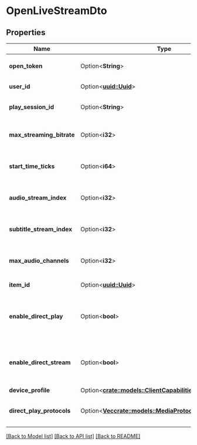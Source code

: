 # OpenLiveStreamDto

## Properties

Name | Type | Description | Notes
------------ | ------------- | ------------- | -------------
**open_token** | Option<**String**> | Gets or sets the open token. | [optional]
**user_id** | Option<[**uuid::Uuid**](uuid::Uuid.md)> | Gets or sets the user id. | [optional]
**play_session_id** | Option<**String**> | Gets or sets the play session id. | [optional]
**max_streaming_bitrate** | Option<**i32**> | Gets or sets the max streaming bitrate. | [optional]
**start_time_ticks** | Option<**i64**> | Gets or sets the start time in ticks. | [optional]
**audio_stream_index** | Option<**i32**> | Gets or sets the audio stream index. | [optional]
**subtitle_stream_index** | Option<**i32**> | Gets or sets the subtitle stream index. | [optional]
**max_audio_channels** | Option<**i32**> | Gets or sets the max audio channels. | [optional]
**item_id** | Option<[**uuid::Uuid**](uuid::Uuid.md)> | Gets or sets the item id. | [optional]
**enable_direct_play** | Option<**bool**> | Gets or sets a value indicating whether to enable direct play. | [optional]
**enable_direct_stream** | Option<**bool**> | Gets or sets a value indicating whether to enale direct stream. | [optional]
**device_profile** | Option<[**crate::models::ClientCapabilitiesDtoDeviceProfile**](ClientCapabilitiesDto_DeviceProfile.md)> |  | [optional]
**direct_play_protocols** | Option<[**Vec<crate::models::MediaProtocol>**](MediaProtocol.md)> | Gets or sets the device play protocols. | [optional]

[[Back to Model list]](../README.md#documentation-for-models) [[Back to API list]](../README.md#documentation-for-api-endpoints) [[Back to README]](../README.md)


